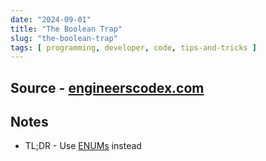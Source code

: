 ```yaml
---
date: "2024-09-01"
title: "The Boolean Trap"
slug: "the-boolean-trap"
tags: [ programming, developer, code, tips-and-tricks ]
---
```




## Source - [engineerscodex.com][1]

## Notes
* TL;DR - Use [ENUMs][2] instead



   [1]: https://read.engineerscodex.com/p/the-boolean-trap
   [2]: https://en.wikipedia.org/wiki/Enumerated_type
